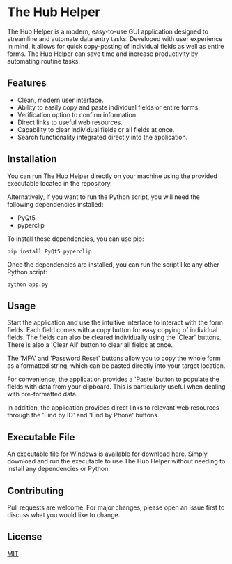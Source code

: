 # The Hub Helper

The Hub Helper is a modern, easy-to-use GUI application designed to streamline and automate data entry tasks. Developed with user experience in mind, it allows for quick copy-pasting of individual fields as well as entire forms. The Hub Helper can save time and increase productivity by automating routine tasks.

## Features

- Clean, modern user interface.
- Ability to easily copy and paste individual fields or entire forms.
- Verification option to confirm information.
- Direct links to useful web resources.
- Capability to clear individual fields or all fields at once.
- Search functionality integrated directly into the application.

## Installation

You can run The Hub Helper directly on your machine using the provided executable located in the repository.

Alternatively, if you want to run the Python script, you will need the following dependencies installed:

- PyQt5
- pyperclip

To install these dependencies, you can use pip:

    pip install PyQt5 pyperclip

Once the dependencies are installed, you can run the script like any other Python script:

    python app.py

## Usage

Start the application and use the intuitive interface to interact with the form fields. Each field comes with a copy button for easy copying of individual fields. The fields can also be cleared individually using the 'Clear' buttons. There is also a 'Clear All' button to clear all fields at once.

The 'MFA' and 'Password Reset' buttons allow you to copy the whole form as a formatted string, which can be pasted directly into your target location.

For convenience, the application provides a 'Paste' button to populate the fields with data from your clipboard. This is particularly useful when dealing with pre-formatted data.

In addition, the application provides direct links to relevant web resources through the 'Find by ID' and 'Find by Phone' buttons.

## Executable File

An executable file for Windows is available for download [here](https://github.com/Khalefa-H/Hub_helper/blob/main/dist/gui.exe). Simply download and run the executable to use The Hub Helper without needing to install any dependencies or Python.

## Contributing

Pull requests are welcome. For major changes, please open an issue first to discuss what you would like to change.

## License

[MIT](https://choosealicense.com/licenses/mit/)
